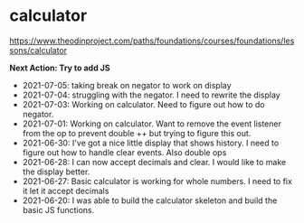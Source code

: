 # calculator
https://www.theodinproject.com/paths/foundations/courses/foundations/lessons/calculator

**Next Action: Try to add JS**

- 2021-07-05: taking break on negator to work on display
- 2021-07-04: struggling with the negator.  I need to rewrite the display
- 2021-07-03: Working on calculator.  Need to figure out how to do negator.
- 2021-07-01: Working on calculator.  Want to remove the event listener from the op to prevent double ++ but trying to figure this out.
- 2021-06-30: I've got a nice little display that shows history.  I need to figure out how to handle clear events.  Also double ops
- 2021-06-28: I can now accept decimals and clear.  I would like to make the display better.
- 2021-06-27: Basic calculator is working for whole numbers.  I need to fix it let it accept decimals
- 2021-06-20: I was able to build the calculator skeleton and build the basic JS functions.  
